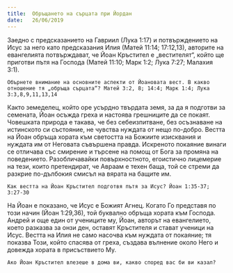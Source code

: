```yaml
---
title:  Обръщането на сърцата при Йордан
date:   26/06/2019
---
```


Заедно с предсказанието на Гавриил (Лука 1:17) и потвърждението на Исус за него като предсказания Илия (Матей 11:14; 17:12,13), авторите на евангелията потвърждават, че Йоан Кръстител е „вестителят“, който ще приготви пътя на Господа (Матей 11:10; Марк 1:2; Лука 7:27; Малахия 3:1).

`Обърнете внимание на основните аспекти от Йоановата вест. В какво отношение тя „обръща сърцата“? Матей 3:2, 8; 14:4; Марк 1:4; Лука 3:3,8,9,11,13,14`

Както земеделец, който оре усърдно твърдата земя, за да я подготви за семената, Йоан осъжда греха и настоява грешниците да се покаят. Човешката природа е такава, че без себеизпитване, без осъзнаване на истинското си състояние, не чувства нуждата от нещо по-добро. Вестта на Йоан обръща хората към светостта на Божиите изисквания и нуждата им от Неговата съвършена правда. Искреното покаяние винаги се отличава със смирение и търсене на помощ от Бога за промяна на поведението. Разобличавайки повърхностното, егоистично лицемерие на тези, които претендират, че Авраам е техен баща, той се стреми да разкрие по-дълбокия смисъл на вярата на бащите им.

`Как вестта на Йоан Кръстител подготвя пътя за Исус? Йоан 1:35-37; 3:27-30`

На Йоан е показано, че Исус е Божият Агнец. Когато Го представя по този начин (Йоан 1:29,36), той буквално обръща хората към Господа. Андрей и още един от учениците му, Йоан, авторът на евангелието, което разказва за онзи ден, оставят Кръстителя и стават ученици на Исус. Вестта на Илия не само насочва към нуждата от покаяние; тя показва Този, който спасява от греха, създава вълнение около Него и довежда хората в присъствието Му.

`Ако Йоан Кръстител влезеше в дома ви, какво според вас би ви казал?`